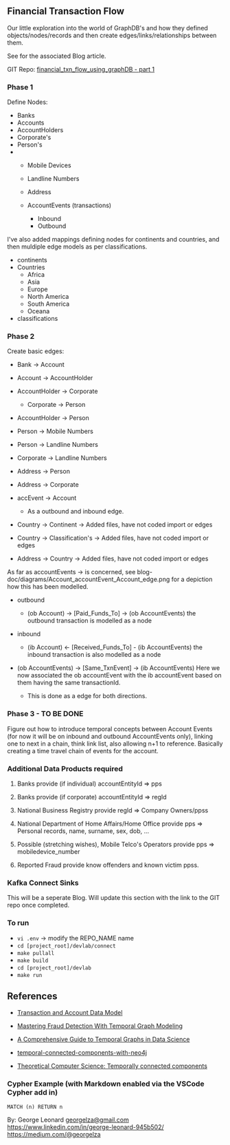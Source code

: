 ## Financial Transaction Flow 

Our little exploration into the world of GraphDB's and how they defined objects/nodes/records and then create edges/links/relationships between them.

See []() for the associated Blog article.

GIT Repo: [financial_txn_flow_using_graphDB - part 1](https://github.com/georgelza/financial_txn_flow_using_graphDB-part1)

### Phase 1

Define Nodes:

  - Banks
  - Accounts
  - AccountHolders
  - Corporate's
  - Person's
- 
  - Mobile Devices
  - Landline Numbers
  - Address

  - AccountEvents (transactions)
    - Inbound
    - Outbound

I've also added mappings defining nodes for continents and countries, and then muldiple edge models as per classifications.
  - continents
  - Countries
    - Africa
    - Asia
    - Europe
    - North America
    - South America
    - Oceana
  - classifications


### Phase 2

Create basic edges:

  - Bank ->           Account
  - Account ->        AccountHolder
  - AccountHolder ->  Corporate
    - Corporate ->    Person
  - AccountHolder ->  Person
  - Person ->         Mobile Numbers
  - Person ->         Landline Numbers
  - Corporate ->      Landline Numbers
  - Address ->        Person
  - Address ->        Corporate
  - accEvent ->       Account
    - As a outbound and inbound edge.
  
  - Country ->        Continent         -> Added files, have not coded import or edges
  - Country ->        Classification's  -> Added files, have not coded import or edges
  - Address ->        Country           -> Added files, have not coded import or edges

As far as accountEvents -> is concerned, see blog-doc/diagrams/Account_accountEvent_Account_edge.png for a depiction how this has been modelled.

  - outbound
    - (ob Account) -> [Paid_Funds_To] -> (ob AccountEvents) the outbound transaction is modelled as a node

  - inbound
    - (ib Account) <- [Received_Funds_To] - (ib AccountEvents) the inbound transaction is also modelled as a node

  - (ob AccountEvents) -> [Same_TxnEvent] -> (ib AccountEvents)  Here we now associated the ob accountEvent with the ib accountEvent based on them having the same transactionId.
    - This is done as a edge for both directions.


### Phase 3 - TO BE DONE

Figure out how to introduce temporal concepts between Account Events (for now it will be on inbound and outbound AccountEvents only), linking one to next in a chain, think link list, also allowing n+1 to reference. Basically creating a time travel chain of events for the account.


### Additional Data Products required

1. Banks provide (if individual) accountEntityId => pps
2. Banks provide (if corporate) accountEntityId => regId
3. National Business Registry provide regId => Company Owners/ppss
4. National Department of Home Affairs/Home Office provide pps => Personal records, name, surname, sex, dob, ...

5. Possible (stretching wishes), Mobile Telco's Operators provide pps => mobiledevice_number
6. Reported Fraud provide know offenders and known victim ppss.


### Kafka Connect Sinks

This will be a seperate Blog. Will update this section with the link to the GIT repo once completed.


### To run

- `vi .env`    -> modify the REPO_NAME name
- `cd [project_root]/devlab/connect`
- `make pullall`
- `make build`
- `cd [project_root]/devlab`
- `make run`


## References
  

- [Transaction and Account Data Model](https://neo4j.com/developer/industry-use-cases/data-models/AccountEvents/AccountEvents-base-model/?_gl=1*d43n9l*_gcl_au*MTc2MjA3MzA3NS4xNzUzMjY3Mzc5*_ga*NzU1MTc3ODQwLjE3NTMyNjczNzk.*_ga_DL38Q8KGQC*czE3NTMyNjczNzkkbzEkZzEkdDE3NTMyNzM2MzIkajYwJGwwJGgw*_ga_DZP8Z65KK4*czE3NTMyNjczNzkkbzEkZzEkdDE3NTMyNzM2MzIkajYwJGwwJGgw)


- [Mastering Fraud Detection With Temporal Graph Modeling](https://neo4j.com/blog/developer/mastering-fraud-detection-temporal-graph/)

- [A Comprehensive Guide to Temporal Graphs in Data Science](https://www.analyticsvidhya.com/blog/2023/12/a-comprehensive-guide-to-temporal-graphs-in-data-science/)

- [temporal-connected-components-with-neo4j](https://github.com/halftermeyer/temporal-connected-components-with-neo4j/tree/main)

- [Theoretical Computer Science: Temporally connected components](https://www.sciencedirect.com/science/article/pii/S0304397524003748)


### Cypher Example (with Markdown enabled via the VSCode Cypher add in)

```cypher
MATCH (n) RETURN n
```


By:
George Leonard
georgelza@gmail.com
https://www.linkedin.com/in/george-leonard-945b502/
https://medium.com/@georgelza